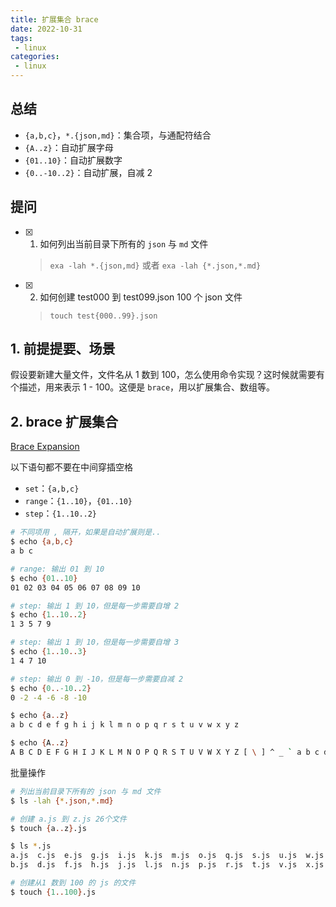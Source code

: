 ```yaml
---
title: 扩展集合 brace
date: 2022-10-31
tags:
 - linux
categories: 
 - linux
---
```



## 总结
- `{a,b,c}`，`*.{json,md}`：集合项，与通配符结合
- `{A..z}`：自动扩展字母
- `{01..10}`：自动扩展数字
- `{0..-10..2}`：自动扩展，自减 2 




## 提问
- [x] 1. 如何列出当前目录下所有的 `json` 与 `md` 文件
  > `exa -lah *.{json,md}` 或者 `exa -lah {*.json,*.md}`
- [x] 2. 如何创建 test000 到 test099.json 100 个 json 文件
  > `touch test{000..99}.json`


<!-- ## 疑问
- [ ] 1. -->




## 1. 前提提要、场景
假设要新建大量文件，文件名从 1 数到 100，怎么使用命令实现？这时候就需要有个描述，用来表示 1 - 100。这便是 `brace`，用以扩展集合、数组等。




## 2. brace 扩展集合
[Brace Expansion](https://www.gnu.org/software/bash/manual/bash.html#Brace-Expansion)

以下语句都不要在中间穿插空格
- `set`：`{a,b,c}`
- `range`：`{1..10}`，`{01..10}`
- `step`：`{1..10..2}`

```bash
# 不同项用 , 隔开，如果是自动扩展则是..
$ echo {a,b,c}
a b c

# range: 输出 01 到 10
$ echo {01..10}
01 02 03 04 05 06 07 08 09 10

# step: 输出 1 到 10，但是每一步需要自增 2
$ echo {1..10..2}
1 3 5 7 9

# step: 输出 1 到 10，但是每一步需要自增 3
$ echo {1..10..3}
1 4 7 10

# step: 输出 0 到 -10，但是每一步需要自减 2
$ echo {0..-10..2}
0 -2 -4 -6 -8 -10

$ echo {a..z}
a b c d e f g h i j k l m n o p q r s t u v w x y z

$ echo {A..z}   
A B C D E F G H I J K L M N O P Q R S T U V W X Y Z [ \ ] ^ _ ` a b c d e f g h i j k l m n o p q r s t u v w x y z
```

批量操作
```bash
# 列出当前目录下所有的 json 与 md 文件
$ ls -lah {*.json,*.md}

# 创建 a.js 到 z.js 26个文件
$ touch {a..z}.js

$ ls *.js
a.js  c.js  e.js  g.js  i.js  k.js  m.js  o.js  q.js  s.js  u.js  w.js  y.js
b.js  d.js  f.js  h.js  j.js  l.js  n.js  p.js  r.js  t.js  v.js  x.js  z.js

# 创建从1 数到 100 的 js 的文件
$ touch {1..100}.js

```